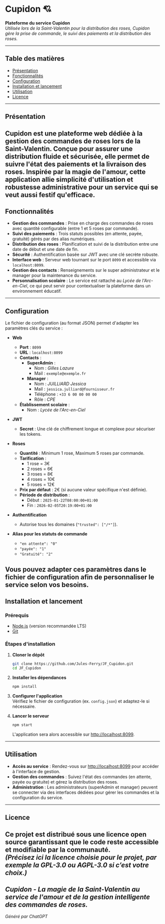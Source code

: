 # Cupidon 💘

**Plateforme du service Cupidon**  
*Utilisée lors de la Saint-Valentin pour la distribution des roses, Cupidon gère la prise de commande, le suivi des paiements et la distribution des roses.*

---

## Table des matières

- [Présentation](#présentation)
- [Fonctionnalités](#fonctionnalités)
- [Configuration](#configuration)
- [Installation et lancement](#installation-et-lancement)
- [Utilisation](#utilisation)
- [Licence](#licence)
---
## Présentation
Cupidon est une plateforme web dédiée à la gestion des commandes de roses lors de la Saint-Valentin. Conçue pour assurer une distribution fluide et sécurisée, elle permet de suivre l'état des paiements et la livraison des roses. Inspirée par la magie de l'amour, cette application allie simplicité d'utilisation et robustesse administrative pour un service qui se veut aussi festif qu'efficace.
---
## Fonctionnalités
- **Gestion des commandes** : Prise en charge des commandes de roses avec quantité configurable (entre 1 et 5 roses par commande).
- **Suivi des paiements** : Trois statuts possibles (en attente, payée, gratuité) gérés par des alias numériques.
- **Distribution des roses** : Planification et suivi de la distribution entre une date de début et une date de fin.
- **Sécurité** : Authentification basée sur JWT avec une clé secrète robuste.
- **Interface web** : Serveur web tournant sur le port `8099` et accessible via `localhost:8099`.
- **Gestion des contacts** : Renseignements sur le super administrateur et le manager pour la maintenance du service.
- **Personnalisation scolaire** : Le service est rattaché au *Lycée de l'Arc-en-Ciel*, ce qui peut servir pour contextualiser la plateforme dans un environnement éducatif.
---
## Configuration
Le fichier de configuration (au format JSON) permet d'adapter les paramètres clés du service :

- **Web**
  - **Port** : `8099`
  - **URL** : `localhost:8099`
  - **Contacts** :
    - **SuperAdmin** :  
      - Nom : *Gilles Lazure*  
      - Mail : `exemple@exemple.fr`
    - **Manager** :  
      - Nom : *JUILLIARD Jessica*  
      - Mail : `jessica.julliard@fournisseur.fr`  
      - Téléphone : `+33 6 00 00 00 00`  
      - Rôle : *CPE*
  - **Établissement scolaire** :  
    - Nom : *Lycée de l'Arc-en-Ciel*

- **JWT**
  - **Secret** : Une clé de chiffrement longue et complexe pour sécuriser les tokens.

- **Roses**
  - **Quantité** : Minimum 1 rose, Maximum 5 roses par commande.
  - **Tarification** :  
    - 1 rose = 3€  
    - 2 roses = 6€  
    - 3 roses = 8€  
    - 4 roses = 10€  
    - 5 roses = 12€  
  - **Prix par défaut** : 2€ (si aucune valeur spécifique n'est définie).
  - **Période de distribution** :  
    - Début : `2025-01-22T08:00:00+01:00`  
    - Fin : `2026-02-05T20:19:00+01:00`

- **Authentification**
  - Autorise tous les domaines (`"trusted": ["/*"]`).

- **Alias pour les statuts de commande**
  - `"en attente": "0"`
  - `"payée": "1"`
  - `"Gratuité": "2"`

Vous pouvez adapter ces paramètres dans le fichier de configuration afin de personnaliser le service selon vos besoins.
---
## Installation et lancement
### Prérequis
- [Node.js](https://nodejs.org/) (version recommandée LTS)
- [Git](https://git-scm.com/)
### Étapes d'installation
1. **Cloner le dépôt**  
   ```bash
   git clone https://github.com/Jules-Ferry/JF_Cupidon.git
   cd JF_Cupidon
   ```

2. **Installer les dépendances**  
   ```bash
   npm install
   ```

3. **Configurer l'application**  
   Vérifiez le fichier de configuration (ex. `config.json`) et adaptez-le si nécessaire.

4. **Lancer le serveur**  
   ```bash
   npm start
   ```
   L'application sera alors accessible sur [http://localhost:8099](http://localhost:8099).
---
## Utilisation
- **Accès au service** : Rendez-vous sur [http://localhost:8099](http://localhost:8099) pour accéder à l'interface de gestion.
- **Gestion des commandes** : Suivez l'état des commandes (en attente, payée ou gratuite) et gérez la distribution des roses.
- **Administration** : Les administrateurs (superAdmin et manager) peuvent se connecter via des interfaces dédiées pour gérer les commandes et la configuration du service.
---
## Licence
Ce projet est distribué sous une licence **open source** garantissant que le code reste accessible et modifiable par la communauté.  
*(Précisez ici la licence choisie pour le projet, par exemple la GPL-3.0 ou AGPL-3.0 si c’est votre choix.)*
---
*Cupidon - La magie de la Saint-Valentin au service de l'amour et de la gestion intelligente des commandes de roses.*
---
*Généré par ChatGPT*